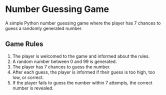 # Number Guessing Game

A simple Python number guessing game where the player has 7 chances to guess a randomly generated number.

## Game Rules
1. The player is welcomed to the game and informed about the rules.
2. A random number between 0 and 99 is generated.
3. The player has 7 chances to guess the number.
4. After each guess, the player is informed if their guess is too high, too low, or correct.
5. If the player fails to guess the number within 7 attempts, the correct number is revealed.


